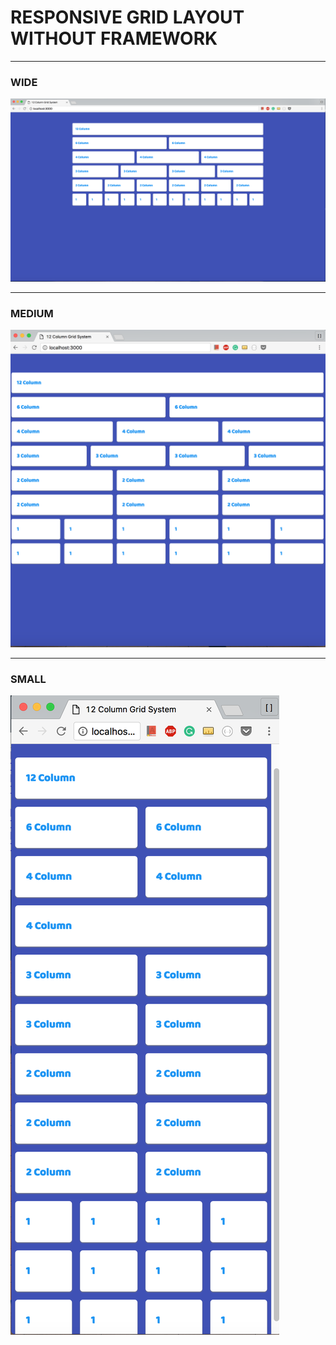 # RESPONSIVE GRID LAYOUT WITHOUT FRAMEWORK
- - -

### WIDE
![wide](img/wd.png)
- - -

### MEDIUM
![medium](img/md.png)
- - - 


### SMALL
![medium](img/sm.png)